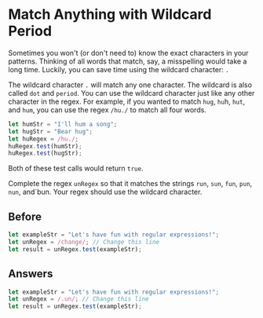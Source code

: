 # Match Anything with Wildcard Period
Sometimes you won't (or don't need to) know the exact characters in your patterns. 
Thinking of all words that match, say, a misspelling would take a long time. 
Luckily, you can save time using the wildcard character: `.`

The wildcard character `.` will match any one character. The wildcard is also called `dot` and `period`. 
You can use the wildcard character just like any other character in the regex. 
For example, if you wanted to match `hug`, `hu`h, `hut`, and `hum`, you can use the regex `/hu./` to match all four words.
```javascript
let humStr = "I'll hum a song";
let hugStr = "Bear hug";
let huRegex = /hu./;
huRegex.test(humStr);
huRegex.test(hugStr);
```
Both of these test calls would return `true`.

Complete the regex `unRegex` so that it matches the strings `run`, `sun`, `fun`, `pun`, `nun`, and`bun. 
Your regex should use the wildcard character.

## Before
```javascript
let exampleStr = "Let's have fun with regular expressions!";
let unRegex = /change/; // Change this line
let result = unRegex.test(exampleStr);
```
## Answers
```javascript
let exampleStr = "Let's have fun with regular expressions!";
let unRegex = /.un/; // Change this line
let result = unRegex.test(exampleStr);
```
